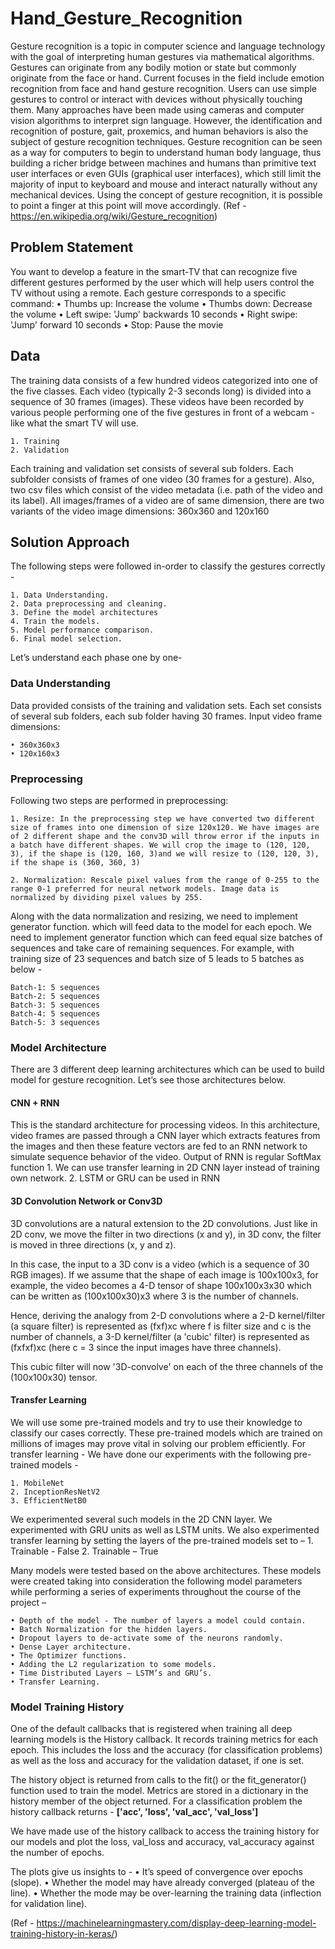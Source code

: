 # Hand_Gesture_Recognition


Gesture recognition is a topic in computer science and language technology with the goal of interpreting human gestures via mathematical algorithms. Gestures can originate from any bodily motion or state but commonly originate from the face or hand. Current focuses in the field include emotion recognition from face and hand gesture recognition. Users can use simple gestures to control or interact with devices without physically touching them. Many approaches have been made using cameras and computer vision algorithms to interpret sign language. However, the identification and recognition of posture, gait, proxemics, and human behaviors is also the subject of gesture recognition techniques. Gesture recognition can be seen as a way for computers to begin to understand human body language, thus building a richer bridge between machines and humans than primitive text user interfaces or even GUIs (graphical user interfaces), which still limit the majority of input to keyboard and mouse and interact naturally without any mechanical devices. Using the concept of gesture recognition, it is possible to point a finger at this point will move accordingly. 
(Ref -https://en.wikipedia.org/wiki/Gesture_recognition)


## Problem Statement

You want to develop a feature in the smart-TV that can recognize five different gestures performed by the user which will help users control the TV without using a remote.
Each gesture corresponds to a specific command:
    • Thumbs up: Increase the volume
    • Thumbs down: Decrease the volume
    • Left swipe: 'Jump' backwards 10 seconds
    • Right swipe: 'Jump' forward 10 seconds
    • Stop: Pause the movie
    
## Data

The training data consists of a few hundred videos categorized into one of the five classes. Each video (typically 2-3 seconds long) is divided into a sequence of 30 frames (images). These videos have been recorded by various people performing one of the five gestures in front of a webcam - like what the smart TV will use.

    1. Training
    2. Validation
    
Each training and validation set consists of several sub folders. Each subfolder consists of frames of one video (30 frames for a gesture). Also, two csv files which consist of the video metadata (i.e. path of the video and its label).
All images/frames of a video are of same dimension, there are two variants of the video image dimensions: 360x360 and 120x160

## Solution Approach

The following steps were followed in-order to classify the gestures correctly -

    1. Data Understanding.
    2. Data preprocessing and cleaning.
    3. Define the model architectures
    4. Train the models.
    5. Model performance comparison.
    6. Final model selection.

Let’s understand each phase one by one-

### Data Understanding

Data provided consists of the training and validation sets. Each set consists of several sub folders, each sub folder having 30 frames.
Input video frame dimensions:

    • 360x360x3
    • 120x160x3
    
### Preprocessing

Following two steps are performed in preprocessing:

    1. Resize: In the preprocessing step we have converted two different size of frames into one dimension of size 120x120. We have images are of 2 different shape and the conv3D will throw error if the inputs in a batch have different shapes. We will crop the image to (120, 120, 3), if the shape is (120, 160, 3)and we will resize to (120, 120, 3), if the shape is (360, 360, 3)

    2. Normalization: Rescale pixel values from the range of 0-255 to the range 0-1 preferred for neural network models. Image data is normalized by dividing pixel values by 255.
    
    
Along with the data normalization and resizing, we need to implement generator function. which will feed data to the model for each epoch. We need to implement generator function which can feed equal size batches of sequences and take care of remaining sequences.
For example, with training size of 23 sequences and batch size of 5 leads to 5 batches as below -

    Batch-1: 5 sequences
    Batch-2: 5 sequences
    Batch-3: 5 sequences
    Batch-4: 5 sequences
    Batch-5: 3 sequences

### Model Architecture
There are 3 different deep learning architectures which can be used to build model for gesture recognition. Let’s see those architectures below.

#### CNN + RNN

This is the standard architecture for processing videos. In this architecture, video frames are passed through a CNN layer which extracts features from the images and then these feature vectors are fed to an RNN network to simulate sequence behavior of the video. Output of RNN is regular SoftMax function
      1. We can use transfer learning in 2D CNN layer instead of training own network.
      2. LSTM or GRU can be used in RNN
      
#### 3D Convolution Network or Conv3D

3D convolutions are a natural extension to the 2D convolutions. Just like in 2D conv, we move the filter in two directions (x and y), in 3D conv, the filter is moved in three directions (x, y and z).

In this case, the input to a 3D conv is a video (which is a sequence of 30 RGB images). If we assume that the shape of each image is 100x100x3, for example, the video becomes a 4-D tensor of shape 100x100x3x30 which can be written as (100x100x30)x3 where 3 is the number of channels.

Hence, deriving the analogy from 2-D convolutions where a 2-D kernel/filter (a square filter) is represented as (fxf)xc where f is filter size and c is the number of channels, a 3-D kernel/filter (a 'cubic' filter) is represented as (fxfxf)xc (here c = 3 since the input images have three channels).

This cubic filter will now '3D-convolve' on each of the three channels of the (100x100x30) tensor.

#### Transfer Learning

We will use some pre-trained models and try to use their knowledge to classify our cases correctly. These pre-trained models which are trained on millions of images may prove vital in solving our problem efficiently. For transfer learning -
We have done our experiments with the following pre-trained models -

    1. MobileNet
    2. InceptionResNetV2
    3. EfficientNetB0

We experimented several such models in the 2D CNN layer.
We experimented with GRU units as well as LSTM units.
We also experimented transfer learning by setting the layers of the pre-trained models set to –
    1. Trainable - False
    2. Trainable – True
    
Many models were tested based on the above architectures. These models were created taking into consideration the following model parameters while performing a series of experiments throughout the course of the project –

    • Depth of the model - The number of layers a model could contain.
    • Batch Normalization for the hidden layers.
    • Dropout layers to de-activate some of the neurons randomly.
    • Dense Layer architecture.
    • The Optimizer functions.
    • Adding the L2 regularization to some models.
    • Time Distributed Layers – LSTM’s and GRU’s.
    • Transfer Learning.
    
### Model Training History

One of the default callbacks that is registered when training all deep learning models is the History callback. It records training metrics for each epoch. This includes the loss and the accuracy (for classification problems) as well as the loss and accuracy for the validation dataset, if one is set.

The history object is returned from calls to the fit() or the fit_generator() function used to train the model. Metrics are stored in a dictionary in the history member of the object returned. For a classification problem the history callback returns - 
**['acc', 'loss', 'val_acc', 'val_loss']**

We have made use of the history callback to access the training history for our models and plot the loss, val_loss and accuracy, val_accuracy against the number of epochs.

The plots give us insights to -
    • It’s speed of convergence over epochs (slope).
    • Whether the model may have already converged (plateau of the line).
    • Whether the mode may be over-learning the training data (inflection for validation line).
    
(Ref - https://machinelearningmastery.com/display-deep-learning-model-training-history-in-keras/)
